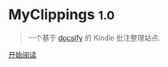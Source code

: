 <!-- _coverpage.md -->

# MyClippings <small>1.0</small>

> 一个基于 [docsify](https://github.com/docsifyjs/docsify/) 的 Kindle 批注整理站点.

[开始阅读](?id=MyClippings)